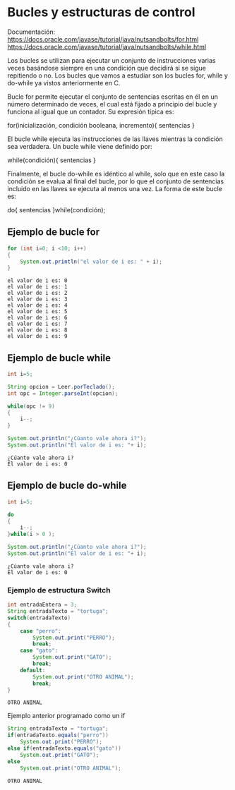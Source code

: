 # Bucles y estructuras de control

Documentación:
https://docs.oracle.com/javase/tutorial/java/nutsandbolts/for.html
https://docs.oracle.com/javase/tutorial/java/nutsandbolts/while.html

Los bucles se utilizan para ejecutar un conjunto de instrucciones varias veces basándose siempre en una condición que decidirá si se sigue repitiendo o no. Los bucles que vamos a estudiar son los bucles for, while y do-while ya vistos anteriormente en C.

Bucle for permite ejecutar el conjunto de sentencias escritas en él en un número determinado de veces, el cual está fijado a principio del bucle y funciona al igual que un contador. Su expresión típica es:

for(inicialización, condición booleana, incremento){
sentencias
}

El bucle while ejecuta las instrucciones de las llaves mientras la condición sea verdadera. Un bucle while viene definido por:

while(condición){
sentencias
}

Finalmente, el bucle do-while es idéntico al while, solo que en este caso la condición se evalua al final del bucle, por lo que el conjunto de sentencias incluido en las llaves se ejecuta al menos una vez. La forma de este bucle es:

do{
sentencias
}while(condición);


## Ejemplo de bucle for


```Java
for (int i=0; i <10; i++)
{
    System.out.println("el valor de i es: " + i);
}
```

    el valor de i es: 0
    el valor de i es: 1
    el valor de i es: 2
    el valor de i es: 3
    el valor de i es: 4
    el valor de i es: 5
    el valor de i es: 6
    el valor de i es: 7
    el valor de i es: 8
    el valor de i es: 9
    

## Ejemplo de bucle while


```Java
int i=5;

String opcion = Leer.porTeclado();
int opc = Integer.parseInt(opcion);

while(opc != 9)
{
    i--;
}

System.out.println("¿Cúanto vale ahora i?");
System.out.println("El valor de i es: "+ i);
```

    ¿Cúanto vale ahora i?
    El valor de i es: 0
    

## Ejemplo de bucle do-while


```Java
int i=5;

do 
{
    i--;
}while(i > 0 );

System.out.println("¿Cúanto vale ahora i?");
System.out.println("El valor de i es: "+ i);
```

    ¿Cúanto vale ahora i?
    El valor de i es: 0
    

### Ejemplo de estructura Switch


```Java
int entradaEntera = 3;
String entradaTexto = "tortuga";
switch(entradaTexto)
{
    case "perro":
        System.out.print("PERRO");
        break;
    case "gato":
        System.out.print("GATO");
        break;
    default:
        System.out.print("OTRO ANIMAL");
        break;        
}
```

    OTRO ANIMAL

Ejemplo anterior programado como un if


```Java
String entradaTexto = "tortuga";
if(entradaTexto.equals("perro"))
    System.out.print("PERRO");
else if(entradaTexto.equals("gato"))
    System.out.print("GATO");
else
    System.out.print("OTRO ANIMAL");
```

    OTRO ANIMAL

